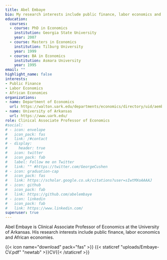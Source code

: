 ```yaml
---
title: Abel Embaye
bio: My research interests include public finance, labor economics and African economies.
education:
  courses:
  - course: PhD in Economics
    institution: Georgia State University
    year: 2007
  - course: Masters in Economics
    institution: Tilburg University
    year: 1999
  - course: BA in Economics
    institution: Asmara University
    year: 1995
email: ""
highlight_name: false
interests:
- Public Finance
- Labor Economics
- African Economies
organizations:
- name: Department of Economics
  url: https://walton.uark.edu/departments/economics/directory/uid/aembaye/name/Abel+Embaye/ #https://walton.uark.edu/departments/economics/
- name: University of Arkansas
  url: https://www.uark.edu/
role: Clinical Associate Professor of Economics
#social:
# - icon: envelope
#   icon_pack: fas
#   link: /#contact
# - display:
#     header: true
#   icon: twitter
#   icon_pack: fab
#   label: Follow me on Twitter
#   link: "" #https://twitter.com/GeorgeCushen
# - icon: graduation-cap
#   icon_pack: fas
#   link: https://scholar.google.co.uk/citations?user=sIwtMXoAAAAJ
# - icon: github
#   icon_pack: fab
#   link: https://github.com/abelembaye
# - icon: linkedin
#   icon_pack: fab
#   link: https://www.linkedin.com/
superuser: true
---
```


Abel Embaye is Clinical Associate Professor of Economics at the University of Arkansas. His research interests include public finance, labor economics and African economies.

{{< icon name="download" pack="fas" >}} {{< staticref "uploads/Embaye-CV.pdf" "newtab" >}}CV{{< /staticref >}}
